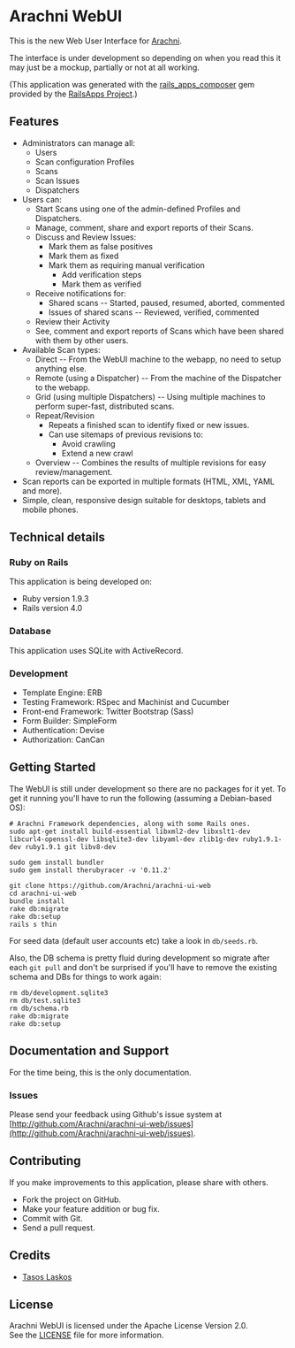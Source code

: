 # Arachni WebUI

This is the new Web User Interface for [Arachni](https://github.com/Arachni/arachni).

The interface is under development so depending on when you read this it may just
be a mockup, partially or not at all working.

(This application was generated with the [rails_apps_composer](https://github.com/RailsApps/rails_apps_composer) gem provided by the [RailsApps Project](http://railsapps.github.com/).)

## Features

 - Administrators can manage all:
    - Users
    - Scan configuration Profiles
    - Scans
    - Scan Issues
    - Dispatchers
 - Users can:
    - Start Scans using one of the admin-defined Profiles and Dispatchers.
    - Manage, comment, share and export reports of their Scans.
    - Discuss and Review Issues:
        - Mark them as false positives
        - Mark them as fixed
        - Mark them as requiring manual verification
            - Add verification steps
            - Mark them as verified
    - Receive notifications for:
        - Shared scans -- Started, paused, resumed, aborted, commented
        - Issues of shared scans -- Reviewed, verified, commented
    - Review their Activity
    - See, comment and export reports of Scans which have been shared with them by other users.
 - Available Scan types:
    - Direct -- From the WebUI machine to the webapp, no need to setup anything else.
    - Remote (using a Dispatcher) -- From the machine of the Dispatcher to the webapp.
    - Grid (using multiple Dispatchers) -- Using multiple machines to perform
        super-fast, distributed scans.
    - Repeat/Revision
        - Repeats a finished scan to identify fixed or new issues.
        - Can use sitemaps of previous revisions to:
            - Avoid crawling
            - Extend a new crawl
    - Overview -- Combines the results of multiple revisions for easy review/management.
 - Scan reports can be exported in multiple formats (HTML, XML, YAML and more).
 - Simple, clean, responsive design suitable for desktops, tablets and mobile phones.

## Technical details

### Ruby on Rails

This application is being developed on:

* Ruby version 1.9.3
* Rails version 4.0

### Database

This application uses SQLite with ActiveRecord.

### Development

* Template Engine: ERB
* Testing Framework: RSpec and Machinist and Cucumber
* Front-end Framework: Twitter Bootstrap (Sass)
* Form Builder: SimpleForm
* Authentication: Devise
* Authorization: CanCan

## Getting Started

The WebUI is still under development so there are no packages for it yet.
To get it running you'll have to run the following (assuming a Debian-based OS):

```
# Arachni Framework dependencies, along with some Rails ones.
sudo apt-get install build-essential libxml2-dev libxslt1-dev libcurl4-openssl-dev libsqlite3-dev libyaml-dev zlib1g-dev ruby1.9.1-dev ruby1.9.1 git libv8-dev

sudo gem install bundler
sudo gem install therubyracer -v '0.11.2'

git clone https://github.com/Arachni/arachni-ui-web
cd arachni-ui-web
bundle install
rake db:migrate
rake db:setup
rails s thin
```

For seed data (default user accounts etc) take a look in ```db/seeds.rb```.

Also, the DB schema is pretty fluid during development so migrate after each
```git pull``` and don't be surprised if you'll have to remove the existing schema
and DBs for things to work again:

```
rm db/development.sqlite3
rm db/test.sqlite3
rm db/schema.rb
rake db:migrate
rake db:setup
```

## Documentation and Support

For the time being, this is the only documentation.

### Issues

Please send your feedback using Github's issue system at
[http://github.com/Arachni/arachni-ui-web/issues](http://github.com/Arachni/arachni-ui-web/issues).

## Contributing

If you make improvements to this application, please share with others.

* Fork the project on GitHub.
* Make your feature addition or bug fix.
* Commit with Git.
* Send a pull request.

## Credits

* [Tasos Laskos](mailto:tasos.laskos@gmail.com)

## License

Arachni WebUI is licensed under the Apache License Version 2.0.<br/>
See the [LICENSE](file.LICENSE.html) file for more information.
